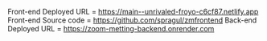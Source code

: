 Front-end Deployed URL = https://main--unrivaled-froyo-c6cf87.netlify.app
Front-end Source code = https://github.com/spragul/zmfrontend
Back-end Deployed URL = https://zoom-metting-backend.onrender.com

